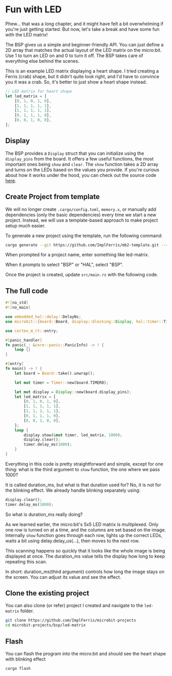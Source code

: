 # Fun with LED

Phew... that was a long chapter, and it might have felt a bit overwhelming if you're just getting started. But now, let's take a break and have some fun with the LED matrix!

The BSP gives us a simple and beginner-friendly API. You can just define a 2D array that matches the actual layout of the LED matrix on the micro:bit. Use 1 to turn an LED on and 0 to turn it off. The BSP takes care of everything else behind the scenes.

This is an example LED matrix displaying a heart shape. I tried creating a Ferris (crab) shape, but it didn't quite look right, and I'd have to convince you it was a crab. So, it's better to just show a heart shape instead.

```rust
// LED matrix for heart shape
let led_matrix = [
    [0, 1, 0, 1, 0],
    [1, 1, 1, 1, 1],
    [1, 1, 1, 1, 1],
    [0, 1, 1, 1, 0],
    [0, 0, 1, 0, 0],
];
```

## Display

The BSP provides a `Display` struct that you can initialize using the `display_pins` from the board. It offers a few useful functions, the most important ones being `show` and `clear`. The `show` function takes a 2D array and turns on the LEDs based on the values you provide. If you're curious about how it works under the hood, you can check out the source code [here](https://github.com/nrf-rs/microbit/blob/d64e1b2be8ebd84f73c2df20f91afa8b3c1c949e/microbit-common/src/display/blocking.rs#L154).

## Create Project from template

We will no longer create `.cargo/config.toml`, `memory.x`, or manually add dependencies (only the basic dependencies) every time we start a new project. Instead, we will use a template-based approach to make project setup much easier.

To generate a new project using the template, run the following command:

```sh
cargo generate --git https://github.com/ImplFerris/mb2-template.git --rev 88d339b
```

When prompted for a project name, enter something like led-matrix.

When it prompts to select "BSP" or "HAL", select "BSP".

Once the project is created, update `src/main.rs` with the following code.

## The full code

```rust
#![no_std]
#![no_main]

use embedded_hal::delay::DelayNs;
use microbit::{board::Board, display::blocking::Display, hal::timer::Timer};

use cortex_m_rt::entry;

#[panic_handler]
fn panic(_: &core::panic::PanicInfo) -> ! {
    loop {}
}

#[entry]
fn main() -> ! {
    let board = Board::take().unwrap();

    let mut timer = Timer::new(board.TIMER0);

    let mut display = Display::new(board.display_pins);
    let led_matrix = [
        [0, 1, 0, 1, 0],
        [1, 1, 1, 1, 1],
        [1, 1, 1, 1, 1],
        [0, 1, 1, 1, 0],
        [0, 0, 1, 0, 0],
    ];
    loop {
        display.show(&mut timer, led_matrix, 1000);
        display.clear();
        timer.delay_ms(1000);
    }
}
```

Everything in this code is pretty straightforward and simple, except for one thing: what is the third argument to `show` function, the one where we pass 1000?

It is called duration_ms, but what is that duration used for? No, it is not for the blinking effect. We already handle blinking separately using:

```rust
display.clear();
timer.delay_ms(1000);
```

So what is duration_ms really doing?

As we learned earlier, the micro:bit's 5x5 LED matrix is multiplexed. Only one row is turned on at a time, and the columns are set based on the image. Internally `show` function goes through each row, lights up the correct LEDs, waits a bit using delay.delay_us(...), then moves to the next row.

This scanning happens so quickly that it looks like the whole image is being displayed at once. The duration_ms value tells the display how long to keep repeating this scan.

In short:
duration_ms(third argument) controls how long the image stays on the screen. You can adjust its value and see the effect.

## Clone the existing project
You can also clone (or refer) project I created and navigate to the `led-matrix` folder.

```sh
git clone https://github.com/ImplFerris/microbit-projects
cd microbit-projects/bsp/led-matrix
```


## Flash

You can flash the program into the micro:bit and should see the heart shape with blinking effect

```sh
cargo flash
```
